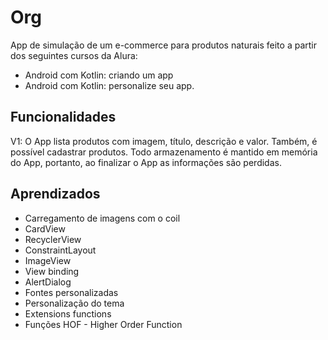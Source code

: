 # Org


App de simulação de um e-commerce para produtos naturais feito a partir dos seguintes cursos da Alura:
- Android com Kotlin: criando um app
- Android com Kotlin: personalize seu app.

## Funcionalidades

V1: O App lista produtos com imagem, título, descrição e valor. Também, é possível cadastrar produtos. Todo armazenamento é mantido em memória do App, portanto, ao finalizar o App as informações são perdidas.

## Aprendizados

- Carregamento de imagens com o coil
- CardView
- RecyclerView
- ConstraintLayout
- ImageView
- View binding
- AlertDialog
- Fontes personalizadas
- Personalização do tema
- Extensions functions
- Funções HOF - Higher Order Function

